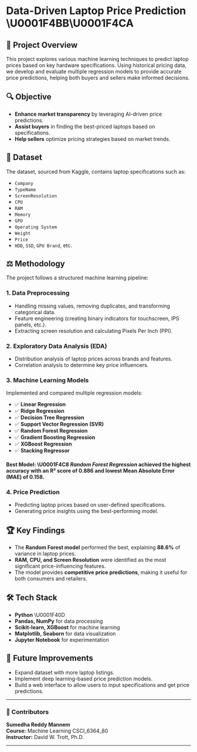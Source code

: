 # Data-Driven Laptop Price Prediction \U0001F4BB\U0001F4CA

## 📌 Project Overview
This project explores various machine learning techniques to predict laptop prices based on key hardware specifications. Using historical pricing data, we develop and evaluate multiple regression models to provide accurate price predictions, helping both buyers and sellers make informed decisions. 

## 🔍 Objective
- **Enhance market transparency** by leveraging AI-driven price predictions.
- **Assist buyers** in finding the best-priced laptops based on specifications.
- **Help sellers** optimize pricing strategies based on market trends.

## 📂 Dataset
The dataset, sourced from Kaggle, contains laptop specifications such as:
- `Company`
- `TypeName`
- `ScreenResolution`
- `CPU`
- `RAM`
- `Memory`
- `GPU`
- `Operating System`
- `Weight`
- `Price`
- `HDD`, `SSD`, `GPU Brand`, etc.

## ⚖️ Methodology
The project follows a structured machine learning pipeline:

### 1. **Data Preprocessing**
- Handling missing values, removing duplicates, and transforming categorical data.
- Feature engineering (creating binary indicators for touchscreen, IPS panels, etc.).
- Extracting screen resolution and calculating Pixels Per Inch (PPI).

### 2. **Exploratory Data Analysis (EDA)**
- Distribution analysis of laptop prices across brands and features.
- Correlation analysis to determine key price influencers.

### 3. **Machine Learning Models**
Implemented and compared multiple regression models:
- ✅ **Linear Regression**
- ✅ **Ridge Regression**
- ✅ **Decision Tree Regression**
- ✅ **Support Vector Regression (SVR)**
- ✅ **Random Forest Regression**
- ✅ **Gradient Boosting Regression**
- ✅ **XGBoost Regression**
- ✅ **Stacking Regressor**

#### **Best Model:** \U0001F4C8 *Random Forest Regression* achieved the highest accuracy with an **R² score of 0.886** and lowest **Mean Absolute Error (MAE) of 0.158**.

### 4. **Price Prediction**
- Predicting laptop prices based on user-defined specifications.
- Generating price insights using the best-performing model.

## 🏆 Key Findings
- The **Random Forest model** performed the best, explaining **88.6%** of variance in laptop prices.
- **RAM, CPU, and Screen Resolution** were identified as the most significant price-influencing features.
- The model provides **competitive price predictions**, making it useful for both consumers and retailers.

## 🛠️ Tech Stack
- **Python** \U0001F40D
- **Pandas, NumPy** for data processing
- **Scikit-learn, XGBoost** for machine learning
- **Matplotlib, Seaborn** for data visualization
- **Jupyter Notebook** for experimentation

## 🚀 Future Improvements
- Expand dataset with more laptop listings.
- Implement deep learning-based price prediction models.
- Build a web interface to allow users to input specifications and get price predictions.

---

### 📌 Contributors
**Sumedha Reddy Mannem**  
**Course:** Machine Learning CSCI_6364_80  
**Instructor:** David W. Trott, Ph.D. 

---